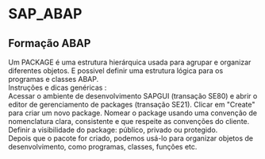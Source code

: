 # SAP_ABAP
## Formação ABAP   
Um PACKAGE é uma estrutura hierárquica usada para agrupar e organizar diferentes objetos. E possivel definir uma estrutura lógica para os programas e classes ABAP.  
Instruções e dicas genéricas :  
Acessar o ambiente de desenvolvimento SAPGUI (transação SE80) e abrir o editor de gerenciamento de packages (transação SE21). Clicar em "Create" para criar um novo package.
Nomear o package usando uma convenção de nomenclatura clara, consistente e que respeite as convenções do cliente.  
Definir a visibilidade do package: público, privado ou protegido.  
Depois que o pacote for criado, podemos usá-lo para organizar objetos de desenvolvimento, como programas, classes, funções etc.
